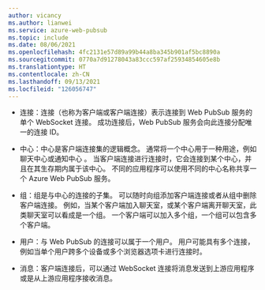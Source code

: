 ```yaml
---
author: vicancy
ms.author: lianwei
ms.service: azure-web-pubsub
ms.topic: include
ms.date: 08/06/2021
ms.openlocfilehash: 4fc2131e57d89a99b44a8ba345b901af5bc8890a
ms.sourcegitcommit: 0770a7d91278043a83ccc597af25934854605e8b
ms.translationtype: HT
ms.contentlocale: zh-CN
ms.lasthandoff: 09/13/2021
ms.locfileid: "126056747"
---
```

- 连接：连接（也称为客户端或客户端连接）表示连接到 Web PubSub 服务的单个 WebSocket 连接。 成功连接后，Web PubSub 服务会向此连接分配唯一的连接 ID。

- 中心：中心是客户端连接集的逻辑概念。 通常将一个中心用于一种用途，例如聊天中心或通知中心 。 当客户端连接进行连接时，它会连接到某个中心，并且在其生存期内属于该中心。 不同的应用程序可以使用不同的中心名称共享一个 Azure Web PubSub 服务。

- 组：组是与中心的连接的子集。 可以随时向组添加客户端连接或者从组中删除客户端连接。 例如，当某个客户端加入聊天室，或某个客户端离开聊天室，此类聊天室可以看成是一个组。 一个客户端可以加入多个组，一个组可以包含多个客户端。

- 用户：与 Web PubSub 的连接可以属于一个用户。 用户可能具有多个连接，例如当单个用户跨多个设备或多个浏览器选项卡进行连接时。

- 消息：客户端连接后，可以通过 WebSocket 连接将消息发送到上游应用程序或是从上游应用程序接收消息。
